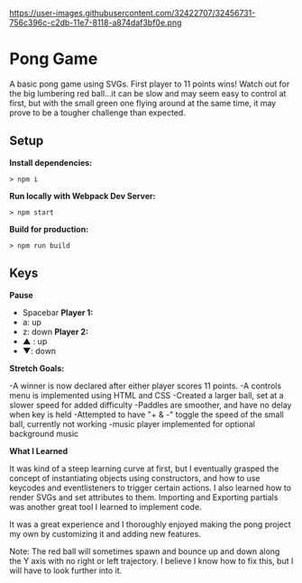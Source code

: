 https://user-images.githubusercontent.com/32422707/32456731-756c396c-c2db-11e7-8118-a874daf3bf0e.png
# Pong Game

A basic pong game using SVGs. First player to 11 points wins! Watch out for the big lumbering red ball...it can be slow and may seem easy to control at first, but with the small green one flying around at the same time, it may prove to be a tougher challenge than expected.

## Setup

**Install dependencies:**

`> npm i`

**Run locally with Webpack Dev Server:**

`> npm start`

**Build for production:**

`> npm run build`

## Keys

**Pause**
* Spacebar
**Player 1:**
* a: up
* z: down
**Player 2:**
* ▲ : up
* ▼: down

**Stretch Goals:**

-A winner is now declared after either player scores 11 points. 
-A controls menu is implemented using HTML and CSS
-Created a larger ball, set at a slower speed for added difficulty 
-Paddles are smoother, and have no delay when key is held
-Attempted to have "+ & -" toggle the speed of the small ball, currently not working
-music player implemented for optional background music

**What I Learned**

It was kind of a steep learning curve at first, but I eventually grasped the concept of instantiating objects using constructors, and how to use keycodes and eventlisteners to trigger certain actions. I also learned how to render SVGs and set attributes to them. Importing and Exporting partials was another great tool I learned to implement code. 

It was a great experience and I thoroughly enjoyed making the pong project my own by customizing it and adding new features.

Note: The red ball will sometimes spawn and bounce up and down along the Y axis with no right or left trajectory. I believe I know how to fix this, but I will have to look further into it.





